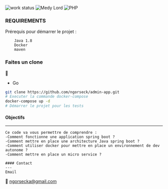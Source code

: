 ![work status](https://img.shields.io/badge/work-on%20progress-red.svg)
![Medy Lord ](https://img.shields.io/badge/Ngor%20Seck-Java-green)
![PHP](https://img.shields.io/badge/Ngor%20Seck-SpringBoot-yellowgreen)

### REQUIREMENTS
Prérequis pour démarrer le projet  :
```
    Java 1.8 
    Docker 
    maven
```
### Faites un clone
:rocket:

* Go

```bash 
git clone https://github.com/ngorseck/admin-app.git
# Executer la commande docker-compose 
docker-compose up -d
# Démarrer le projet pour les tests 

```
#### Objectifs
--- 
```
Ce code va vous permettre de comprendre :
-Comment fonctionne une application spring boot ?
-Comment mettre en place une architecture Java spring boot ?
-Comment utiliser docker pour mettre en place un environnement de dev autonome ?
-Comment mettre en place un micro service ?
```

```
#### Contact
---
Email
```
:email:  ngorsecka@gmail.com

